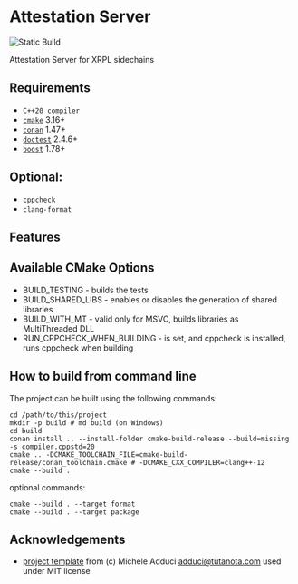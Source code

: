 # Attestation Server

![Static Build](https://github.com/greg7mdp/attestation_server/workflows/Build/badge.svg)

Attestation Server for XRPL sidechains

## Requirements

* `C++20 compiler` 
* [`cmake`](https://cmake.org) 3.16+
* [`conan`](https://conan.io) 1.47+
* [`doctest`](https://github.com/doctest/doctest) 2.4.6+
* [`boost`](https://www.boost.org/) 1.78+

## Optional:

* `cppcheck`
* `clang-format`

## Features



## Available CMake Options

* BUILD_TESTING     - builds the tests
* BUILD_SHARED_LIBS - enables or disables the generation of shared libraries
* BUILD_WITH_MT - valid only for MSVC, builds libraries as MultiThreaded DLL
* RUN_CPPCHECK_WHEN_BUILDING - is set, and cppcheck is installed, runs cppcheck when building 

## How to build from command line

The project can be built using the following commands:

```shell
cd /path/to/this/project
mkdir -p build # md build (on Windows)
cd build 
conan install .. --install-folder cmake-build-release --build=missing -s compiler.cppstd=20
cmake .. -DCMAKE_TOOLCHAIN_FILE=cmake-build-release/conan_toolchain.cmake # -DCMAKE_CXX_COMPILER=clang++-12
cmake --build .
```

optional commands:

```
cmake --build . --target format
cmake --build . --target package
```

## Acknowledgements

- [project template](https://github.com/madduci/moderncpp-project-template/blob/master/CMakeLists.txt) from (c) Michele Adduci <adduci@tutanota.com> used under MIT license
